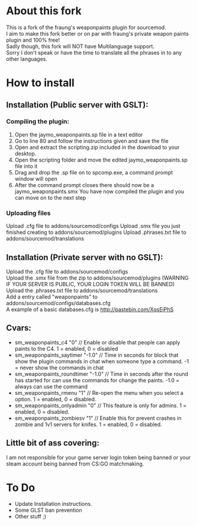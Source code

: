 # About this fork
This is a fork of the fraung's weaponpaints plugin for sourcemod.<br>
I aim to make this fork better or on par with fraung's private weapon paints plugin and 100% free!<br>
Sadly though, this fork will NOT have Multilanguage support.<br>
Sorry I don't speak or have the time to translate all the phrases in to any other languages.

# How to install
## Installation (Public server with GSLT):

### Compiling the plugin:
1. Open the jaymo_weaponpaints.sp file in a text editor
2. Go to line 80 and follow the instructions given and save the file
3. Open and extract the scripting.zip included in the download to your desktop.
4. Open the scripting folder and move the edited jaymo_weaponpaints.sp file into it
5. Drag and drop the .sp file on to spcomp.exe, a command prompt window will open
6. After the command prompt closes there should now be a jaymo_weaponpaints.smx
You have now compiled the plugin and you can move on to the next step

### Uploading files
Upload .cfg file to addons/sourcemod/configs
Upload .smx file you just finished creating to addons/sourcemod/plugins
Upload .phrases.txt file to addons/sourcemod/translations

## Installation (Private server with no GSLT):
Upload the .cfg file to addons/sourcemod/configs<br>
Upload the .smx file from the zip to addons/sourcemod/plugins  (WARNING IF YOUR SERVER IS PUBLIC, YOUR LOGIN TOKEN WILL BE BANNED)<br>
Upload the .phrases.txt file to addons/sourcemod/translations<br>
Add a entry called "weaponpaints" to addons/sourcemod/configs/databases.cfg<br>
A example of a basic databases.cfg is http://pastebin.com/XqsEjPhS

## Cvars:
- sm_weaponpaints_c4 "0" // Enable or disable that people can apply paints to the C4. 1 = enabled, 0 = disabled
- sm_weaponpaints_saytimer "-1.0" // Time in seconds for block that show the plugin commands in chat when someone type a command. -1 = never show the commands in chat
- sm_weaponpaints_roundtimer "-1.0" // Time in seconds after the round has started for can use the commands for change the paints. -1.0 = always can use the command
- sm_weaponpaints_rmenu "1" // Re-open the menu when you select a option. 1 = enabled, 0 = disabled.
- sm_weaponpaints_onlyadmin "0" // This feature is only for admins. 1 = enabled, 0 = disabled.
- sm_weaponpaints_zombiesv "1" // Enable this for prevent crashes in zombie and 1v1 servers for knifes. 1 = enabled, 0 = disabled.

## Little bit of ass covering:
I am not responsible for your game server login token being banned or your steam account being banned from CS:GO matchmaking.

# To Do
- Update Installation instructions.
- Some GLST ban prevention
- Other stuff ;)
